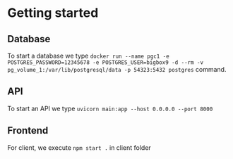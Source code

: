 # Getting started

## Database

To start a database we
type `docker run --name pgc1 -e POSTGRES_PASSWORD=12345678 -e POSTGRES_USER=bigbox9 -d --rm
-v pg_volume_1:/var/lib/postgresql/data -p 54323:5432 postgres` command.

## API
To start an API we type `uvicorn main:app --host 0.0.0.0 --port 8000`

## Frontend
For client, we execute `npm start .` in client folder
